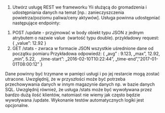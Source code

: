  1) Utwórz usługę REST we frameworku Yii służącą do gromadzenia i udostępniania danych na temat [np.: zanieczyszczenia powietrza/poziomu paliwa/ceny aktywów]. 
Usługa powinna udostępniać następujące endpointy:

1. POST /update - przyjmować w body obiekt typu JSON z jednym atrybutem o nazwie value  (wartość typu double).
przykładowy request:  
{ „value”: 12.92 }
2. GET /stats - zwraca w formacie JSON wszystkie uśrednione dane od początku pomiaru
Przykładowa odpowiedź: 
{ „avg” : 9.123,
„max”, 12.92,
„min”, 5.22,  
„time-start”: „2016-02-10T10:22:44”, 
„time-end”,"2017-01-01T08:00:12” }

Dane powinny być trzymane w pamięci usługi i po jej restarcie mogą zostać utracone. Uwzględnij, że w przyszłości może być potrzeba przechowywania danych w innym magazynie danych np. w bazie danych SQL.
Uwzględnij również, że usługa /stats może być wywoływana przez bardzo dużą ilość klientów, natomiast nie wiemy jak często będzie wywoływana /update.
Wykonanie testów automatycznych logiki jest opcjonalne. 
